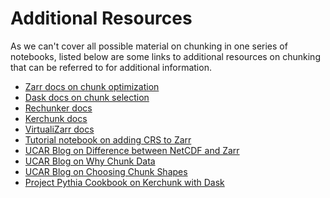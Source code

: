 # Additional Resources

As we can't cover all possible material on chunking in one series of notebooks,
listed below are some links to additional resources on chunking that can be referred to for additional information.

- [Zarr docs on chunk optimization](https://zarr.readthedocs.io/en/stable/tutorial.html#chunk-optimizations)
- [Dask docs on chunk selection](https://docs.dask.org/en/stable/array-chunks.html)
- [Rechunker docs](https://rechunker.readthedocs.io/en/latest/index.html)
- [Kerchunk docs](https://fsspec.github.io/kerchunk/index.html)
- [VirtualiZarr docs](https://virtualizarr.readthedocs.io/en/stable/index.html)
- [Tutorial notebook on adding CRS to Zarr](https://code.usgs.gov/wma/nhgf/geo-data-portal/gdp_data_processing/-/blob/main/workflows/opendap/CIDA/crs_notebooks/tutorial.ipynb)
- [UCAR Blog on Difference between NetCDF and Zarr](https://www.unidata.ucar.edu/blogs/news/entry/netcdf-vs-zarr-an-incomplete)
- [UCAR Blog on Why Chunk Data](https://www.unidata.ucar.edu/blogs/developer/en/entry/chunking_data_why_it_matters)
- [UCAR Blog on Choosing Chunk Shapes](https://www.unidata.ucar.edu/blogs/developer/en/entry/chunking_data_choosing_shapes)
- [Project Pythia Cookbook on Kerchunk with Dask](https://projectpythia.org/kerchunk-cookbook/README.html)